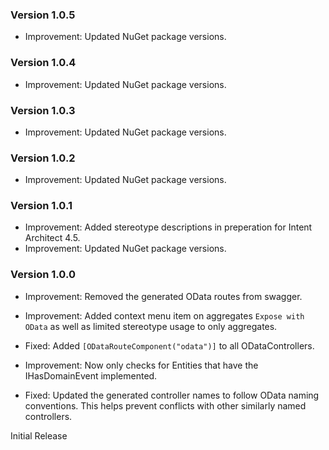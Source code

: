### Version 1.0.5

- Improvement: Updated NuGet package versions.

### Version 1.0.4

- Improvement: Updated NuGet package versions.

### Version 1.0.3

- Improvement: Updated NuGet package versions.

### Version 1.0.2

- Improvement: Updated NuGet package versions.

### Version 1.0.1

- Improvement: Added stereotype descriptions in preperation for Intent Architect 4.5. 
- Improvement: Updated NuGet package versions.

### Version 1.0.0

- Improvement: Removed the generated OData routes from swagger.

- Improvement: Added context menu item on aggregates `Expose with OData` as well as limited stereotype usage to only aggregates.

- Fixed: Added `[ODataRouteComponent("odata")]` to all ODataControllers.

- Improvement: Now only checks for Entities that have the IHasDomainEvent implemented.

- Fixed: Updated the generated controller names to follow OData naming conventions. This helps prevent conflicts with other similarly named controllers.

Initial Release
